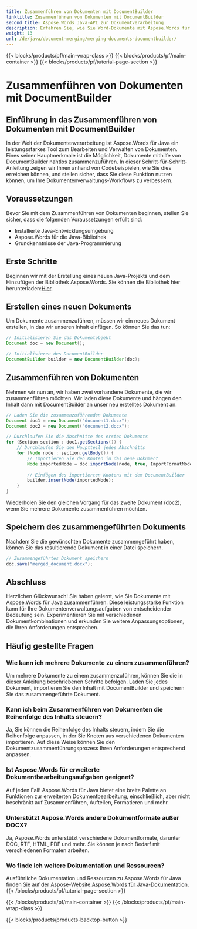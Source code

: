 ```yaml
---
title: Zusammenführen von Dokumenten mit DocumentBuilder
linktitle: Zusammenführen von Dokumenten mit DocumentBuilder
second_title: Aspose.Words Java-API zur Dokumentverarbeitung
description: Erfahren Sie, wie Sie Word-Dokumente mit Aspose.Words für Java bearbeiten. Erstellen, bearbeiten, zusammenführen und konvertieren Sie Dokumente programmgesteuert in Java.
weight: 13
url: /de/java/document-merging/merging-documents-documentbuilder/
---
```


{{< blocks/products/pf/main-wrap-class >}}
{{< blocks/products/pf/main-container >}}
{{< blocks/products/pf/tutorial-page-section >}}

# Zusammenführen von Dokumenten mit DocumentBuilder


## Einführung in das Zusammenführen von Dokumenten mit DocumentBuilder

In der Welt der Dokumentenverarbeitung ist Aspose.Words für Java ein leistungsstarkes Tool zum Bearbeiten und Verwalten von Dokumenten. Eines seiner Hauptmerkmale ist die Möglichkeit, Dokumente mithilfe von DocumentBuilder nahtlos zusammenzuführen. In dieser Schritt-für-Schritt-Anleitung zeigen wir Ihnen anhand von Codebeispielen, wie Sie dies erreichen können, und stellen sicher, dass Sie diese Funktion nutzen können, um Ihre Dokumentenverwaltungs-Workflows zu verbessern.

## Voraussetzungen

Bevor Sie mit dem Zusammenführen von Dokumenten beginnen, stellen Sie sicher, dass die folgenden Voraussetzungen erfüllt sind:

- Installierte Java-Entwicklungsumgebung
- Aspose.Words für die Java-Bibliothek
- Grundkenntnisse der Java-Programmierung

## Erste Schritte

 Beginnen wir mit der Erstellung eines neuen Java-Projekts und dem Hinzufügen der Bibliothek Aspose.Words. Sie können die Bibliothek hier herunterladen:[Hier](https://releases.aspose.com/words/java/).

## Erstellen eines neuen Dokuments

Um Dokumente zusammenzuführen, müssen wir ein neues Dokument erstellen, in das wir unseren Inhalt einfügen. So können Sie das tun:

```java
// Initialisieren Sie das Dokumentobjekt
Document doc = new Document();

// Initialisieren des DocumentBuilder
DocumentBuilder builder = new DocumentBuilder(doc);
```

## Zusammenführen von Dokumenten

Nehmen wir nun an, wir haben zwei vorhandene Dokumente, die wir zusammenführen möchten. Wir laden diese Dokumente und hängen den Inhalt dann mit DocumentBuilder an unser neu erstelltes Dokument an.

```java
// Laden Sie die zusammenzuführenden Dokumente
Document doc1 = new Document("document1.docx");
Document doc2 = new Document("document2.docx");

// Durchlaufen Sie die Abschnitte des ersten Dokuments
for (Section section : doc1.getSections()) {
    // Durchlaufen Sie den Hauptteil jedes Abschnitts
    for (Node node : section.getBody()) {
        // Importieren Sie den Knoten in das neue Dokument
        Node importedNode = doc.importNode(node, true, ImportFormatMode.KEEP_SOURCE_FORMATTING);
        
        // Einfügen des importierten Knotens mit dem DocumentBuilder
        builder.insertNode(importedNode);
    }
}
```

Wiederholen Sie den gleichen Vorgang für das zweite Dokument (doc2), wenn Sie mehrere Dokumente zusammenführen möchten.

## Speichern des zusammengeführten Dokuments

Nachdem Sie die gewünschten Dokumente zusammengeführt haben, können Sie das resultierende Dokument in einer Datei speichern.

```java
// Zusammengeführtes Dokument speichern
doc.save("merged_document.docx");
```

## Abschluss

Herzlichen Glückwunsch! Sie haben gelernt, wie Sie Dokumente mit Aspose.Words für Java zusammenführen. Diese leistungsstarke Funktion kann für Ihre Dokumentenverwaltungsaufgaben von entscheidender Bedeutung sein. Experimentieren Sie mit verschiedenen Dokumentkombinationen und erkunden Sie weitere Anpassungsoptionen, die Ihren Anforderungen entsprechen.

## Häufig gestellte Fragen

### Wie kann ich mehrere Dokumente zu einem zusammenführen?

Um mehrere Dokumente zu einem zusammenzuführen, können Sie die in dieser Anleitung beschriebenen Schritte befolgen. Laden Sie jedes Dokument, importieren Sie den Inhalt mit DocumentBuilder und speichern Sie das zusammengeführte Dokument.

### Kann ich beim Zusammenführen von Dokumenten die Reihenfolge des Inhalts steuern?

Ja, Sie können die Reihenfolge des Inhalts steuern, indem Sie die Reihenfolge anpassen, in der Sie Knoten aus verschiedenen Dokumenten importieren. Auf diese Weise können Sie den Dokumentzusammenführungsprozess Ihren Anforderungen entsprechend anpassen.

### Ist Aspose.Words für erweiterte Dokumentbearbeitungsaufgaben geeignet?

Auf jeden Fall! Aspose.Words für Java bietet eine breite Palette an Funktionen zur erweiterten Dokumentbearbeitung, einschließlich, aber nicht beschränkt auf Zusammenführen, Aufteilen, Formatieren und mehr.

### Unterstützt Aspose.Words andere Dokumentformate außer DOCX?

Ja, Aspose.Words unterstützt verschiedene Dokumentformate, darunter DOC, RTF, HTML, PDF und mehr. Sie können je nach Bedarf mit verschiedenen Formaten arbeiten.

### Wo finde ich weitere Dokumentation und Ressourcen?

 Ausführliche Dokumentation und Ressourcen zu Aspose.Words für Java finden Sie auf der Aspose-Website:[Aspose.Words für Java-Dokumentation](https://reference.aspose.com/words/java/).
{{< /blocks/products/pf/tutorial-page-section >}}

{{< /blocks/products/pf/main-container >}}
{{< /blocks/products/pf/main-wrap-class >}}

{{< blocks/products/products-backtop-button >}}
